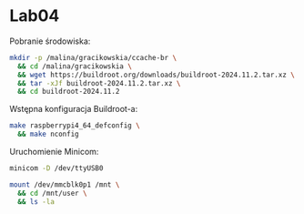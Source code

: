 # Lab04

Pobranie środowiska:

```bash
mkdir -p /malina/gracikowskia/ccache-br \
  && cd /malina/gracikowskia \
  && wget https://buildroot.org/downloads/buildroot-2024.11.2.tar.xz \
  && tar -xJf buildroot-2024.11.2.tar.xz \
  && cd buildroot-2024.11.2
```

Wstępna konfiguracja Buildroot-a:

```bash
make raspberrypi4_64_defconfig \
  && make nconfig
```

Uruchomienie Minicom:

```bash
minicom -D /dev/ttyUSB0

mount /dev/mmcblk0p1 /mnt \
  && cd /mnt/user \
  && ls -la
```
